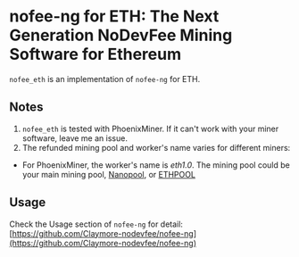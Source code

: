 nofee-ng for ETH: The Next Generation NoDevFee Mining Software for Ethereum
===

`nofee_eth` is an implementation of `nofee-ng` for ETH.

## Notes ##

1. `nofee_eth` is tested with PhoenixMiner. If it can't work with your miner software, leave me an issue.
2. The refunded mining pool and worker's name varies for different miners:
 + For PhoenixMiner, the worker's name is *eth1.0*. The mining pool could be your main mining pool, [Nanopool](https://eth.nanopool.org), or [ETHPOOL](https://ethpool.org/)

## Usage ##

Check the Usage section of `nofee-ng` for detail: [https://github.com/Claymore-nodevfee/nofee-ng](https://github.com/Claymore-nodevfee/nofee-ng) 
